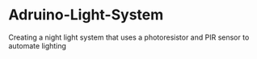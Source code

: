 # Adruino-Light-System
Creating a night light system that uses a photoresistor and PIR sensor to automate lighting
